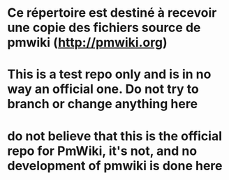 # Ce répertoire est destiné à recevoir une copie des fichiers source de pmwiki (http://pmwiki.org)
# This is a test repo only and is in no way an official one. Do not try to branch or change anything here
# do not believe that this is the official repo for PmWiki, it's not, and no development of pmwiki is done here
